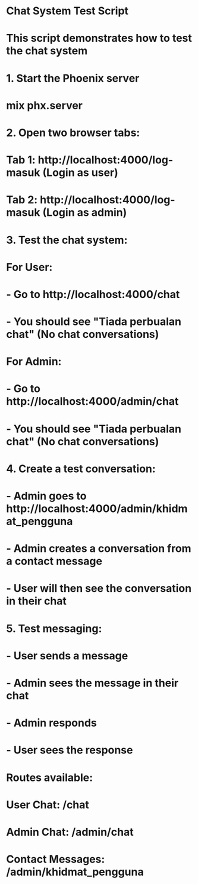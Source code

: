# Chat System Test Script
# This script demonstrates how to test the chat system

# 1. Start the Phoenix server
# mix phx.server

# 2. Open two browser tabs:
# Tab 1: http://localhost:4000/log-masuk (Login as user)
# Tab 2: http://localhost:4000/log-masuk (Login as admin)

# 3. Test the chat system:

# For User:
# - Go to http://localhost:4000/chat
# - You should see "Tiada perbualan chat" (No chat conversations)

# For Admin:
# - Go to http://localhost:4000/admin/chat  
# - You should see "Tiada perbualan chat" (No chat conversations)

# 4. Create a test conversation:
# - Admin goes to http://localhost:4000/admin/khidmat_pengguna
# - Admin creates a conversation from a contact message
# - User will then see the conversation in their chat

# 5. Test messaging:
# - User sends a message
# - Admin sees the message in their chat
# - Admin responds
# - User sees the response

# Routes available:
# User Chat: /chat
# Admin Chat: /admin/chat
# Contact Messages: /admin/khidmat_pengguna
